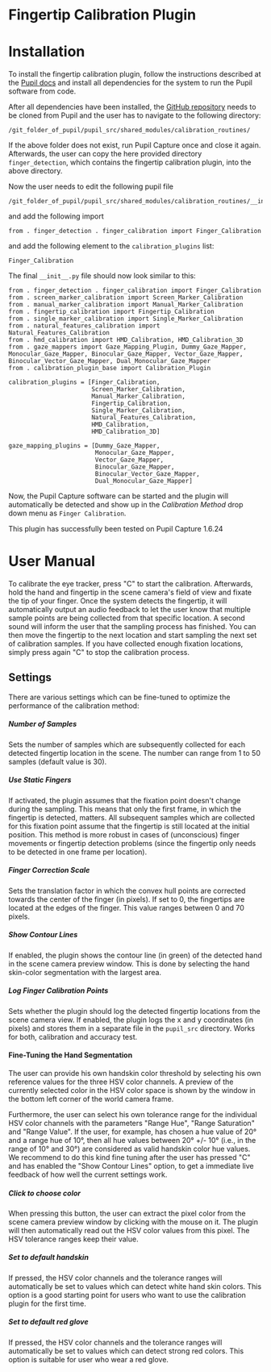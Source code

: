 # Fingertip Calibration Plugin

# Installation

To install the fingertip calibration plugin, follow the instructions described at the [Pupil docs][docs] and install all dependencies for the system to run the Pupil software from code. 


After all dependencies have been installed, the [GitHub repository][rep] needs to be cloned from Pupil and the user has to navigate to the following directory:

```
/git_folder_of_pupil/pupil_src/shared_modules/calibration_routines/
```

If the above folder does not exist, run Pupil Capture once and close it again. Afterwards, the user can copy the here provided directory `finger_detection`, which contains the fingertip calibration plugin, into the above directory. 

Now the user needs to edit the following pupil file

```
/git_folder_of_pupil/pupil_src/shared_modules/calibration_routines/__init__.py
```

and add the following import

`
from . finger_detection . finger_calibration import Finger_Calibration
`

and add the following element to the `calibration_plugins` list:

`
Finger_Calibration
`

The final `__init__.py` file should now look similar to this:

```
from . finger_detection . finger_calibration import Finger_Calibration
from . screen_marker_calibration import Screen_Marker_Calibration
from . manual_marker_calibration import Manual_Marker_Calibration
from . fingertip_calibration import Fingertip_Calibration
from . single_marker_calibration import Single_Marker_Calibration
from . natural_features_calibration import Natural_Features_Calibration
from . hmd_calibration import HMD_Calibration, HMD_Calibration_3D
from . gaze_mappers import Gaze_Mapping_Plugin, Dummy_Gaze_Mapper, Monocular_Gaze_Mapper, Binocular_Gaze_Mapper, Vector_Gaze_Mapper, Binocular_Vector_Gaze_Mapper, Dual_Monocular_Gaze_Mapper
from . calibration_plugin_base import Calibration_Plugin

calibration_plugins = [Finger_Calibration,
                       Screen_Marker_Calibration,
                       Manual_Marker_Calibration,
                       Fingertip_Calibration,
                       Single_Marker_Calibration,
                       Natural_Features_Calibration,
                       HMD_Calibration,
                       HMD_Calibration_3D]

gaze_mapping_plugins = [Dummy_Gaze_Mapper,
                        Monocular_Gaze_Mapper,
                        Vector_Gaze_Mapper,
                        Binocular_Gaze_Mapper,
                        Binocular_Vector_Gaze_Mapper,
                        Dual_Monocular_Gaze_Mapper]
```


Now, the Pupil Capture software can be started and the plugin will automatically be detected and show up in the *Calibration Method* drop down menu as `Finger Calibration`.

[docs]: <https://docs.pupil-labs.com/#developer-docs>
[rep]: <https://github.com/pupil-labs/pupil>

This plugin has successfully been tested on Pupil Capture 1.6.24

# User Manual

To calibrate the eye tracker, press "C" to start the calibration. Afterwards, hold the hand and fingertip in the scene camera's field of view and fixate the tip of your finger. Once the system detects the fingertip, it will automatically output an audio feedback to let the user know that multiple sample points are being collected from that specific location. A second sound will inform the user that the sampling process has finished. You can then move the fingertip to the next location and start sampling the next set of calibration samples. If you have collected enough fixation locations, simply press again "C" to stop the calibration process.

## Settings

There are various settings which can be fine-tuned to optimize the performance of the calibration method:

##### Number of Samples
Sets the number of samples which are subsequently collected for each detected fingertip location in the scene. The number can range from 1 to 50 samples (default value is 30).

##### Use Static Fingers
If activated, the plugin assumes that the fixation point doesn't change during the sampling. This means that only the first frame, in which the fingertip is detected, matters. All subsequent samples which are collected for this fixation point assume that the fingertip is still located at the initial position. This method is more robust in cases of (unconscious) finger movements or fingertip detection problems (since the fingertip only needs to be detected in one frame per location).

##### Finger Correction Scale
Sets the translation factor in which the convex hull points are corrected towards the center of the finger (in pixels). If set to 0, the fingertips are located at the edges of the finger. This value ranges between 0 and 70 pixels.

##### Show Contour Lines
If enabled, the plugin shows the contour line (in green) of the detected hand in the scene camera preview window. This is done by selecting the hand skin-color segmentation with the largest area.

##### Log Finger Calibration Points
Sets whether the plugin should log the detected fingertip locations from the scene camera view. If enabled, the plugin logs the x and y coordinates (in pixels) and stores them in a separate file in the `pupil_src` directory. Works for both, calibration and accuracy test.

#### Fine-Tuning the Hand Segmentation
The user can provide his own handskin color threshold by selecting his own reference values for the three HSV color channels. A preview of the currently selected color in the HSV color space is shown by the window in the bottom left corner of the world camera frame.

Furthermore, the user can select his own tolerance range for the individual HSV color channels with the parameters "Range Hue", "Range Saturation" and "Range Value". If the user, for example, has chosen a hue value of 20° and a range hue of 10°, then all hue values between 20° +/- 10° (i.e., in the range of 10° and 30°) are considered as valid handskin color hue values. We recommend to do this kind fine tuning after the user has pressed "C" and has enabled the "Show Contour Lines" option, to get a immediate live feedback of how well the current settings work.

##### Click to choose color
When pressing this button, the user can extract the pixel color from the scene camera preview window by clicking with the mouse on it. The plugin will then automatically read out the HSV color values from this pixel. The HSV tolerance ranges keep their value.

##### Set to default handskin 
If pressed, the HSV color channels and the tolerance ranges will automatically be set to values which can detect white hand skin colors. This option is a good starting point for users who want to use the calibration plugin for the first time.

##### Set to default red glove
If pressed, the HSV color channels and the tolerance ranges will automatically be set to values which can detect strong red colors. This option is suitable for user who wear a red glove.